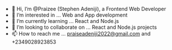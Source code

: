 - 👋 Hi, I’m @Praizee (Stephen Adeniji), a Frontend Web Developer
- 👀 I’m interested in ... Web and App development
- 🌱 I’m currently learning ... React and Node.js
- 💞️ I’m looking to collaborate on ... React and Node.js projects
- 📫 How to reach me ... praiseadeniji2022@gmail.com and +2349028923853

<!---
Praizee/Praizee is a ✨ special ✨ repository because its `README.md` (this file) appears on your GitHub profile.
You can click the Preview link to take a look at your changes.
--->
